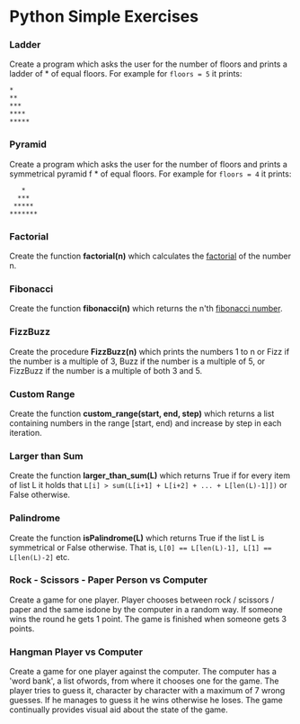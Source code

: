 # Python Simple Exercises
### Ladder
Create a program which asks the user for the number of floors and prints a ladder of * of equal floors. For example for `floors = 5` it prints:
```
*
**
***
****
*****
```
### Pyramid
Create a program which asks the user for the number of floors and prints a symmetrical pyramid f * of equal floors. For example for `floors = 4` it prints:   
```
   *
  ***
 *****
*******
```
### Factorial
Create the function **factorial(n)** which calculates the [factorial](https://en.wikipedia.org/wiki/Factorial) of the number n.
### Fibonacci
Create the function **fibonacci(n)** which returns the n'th [fibonacci number](https://en.wikipedia.org/wiki/Fibonacci_number).
### FizzBuzz
Create the procedure **FizzBuzz(n)** which prints the numbers 1 to n or Fizz if the number is a multiple of 3, Buzz if the number is a multiple of 5, or FizzBuzz if the number is a multiple of both 3 and 5.
### Custom Range
Create the function **custom_range(start, end, step)** which returns a list containing numbers in the range [start, end) and increase by step in each iteration.
### Larger than Sum
Create the function **larger_than_sum(L)** which returns True if for every item of list L it holds that `L[i] > sum(L[i+1] + L[i+2] + ... + L[len(L)-1]])` or False otherwise.
### Palindrome
Create the function **isPalindrome(L)** which returns True if the list L is symmetrical or False otherwise. That is, `L[0] == L[len(L)-1], L[1] == L[len(L)-2]` etc.
### Rock - Scissors - Paper Person vs Computer
Create a game for one player. Player chooses between rock / scissors / paper and the same isdone by the computer in a random way. If someone wins the round he gets 1 point. The game is finished when someone gets 3 points.
### Hangman Player vs Computer
Create a game for one player against the computer. The computer has a 'word bank', a list ofwords, from where it chooses one for the game. The player tries to guess it, character by character with a maximum of 7 wrong guesses. If he manages to guess it he wins otherwise he loses. The game continually provides visual aid about the state of the game. 
<!-- ### Hangman Player vs Player
Create a game for two players, player Red and player Blue. Every round, Red player chooses a secret word and the other player tries to guess it, character by character with maximum of 7 guesses. Then, player Blue chooses a word and Red tries to guess it. If both players guess the word, or both fail then the round is a tie, otherwise one players gets 1 point. The game ends when a player reaches 3 points. The game continually provides visual aid about the state of the game. -->